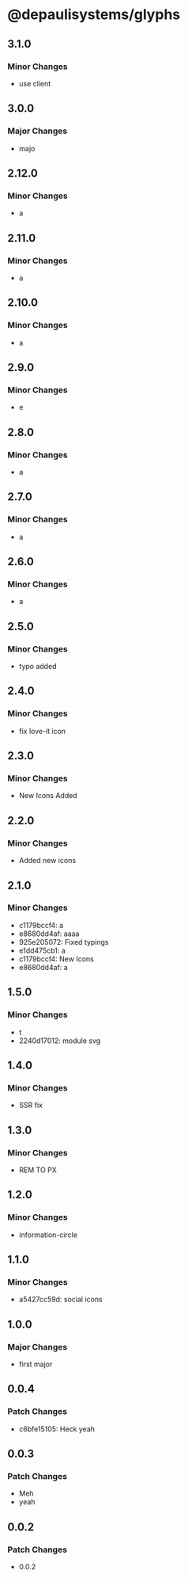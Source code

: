 # @depaulisystems/glyphs

## 3.1.0

### Minor Changes

- use client

## 3.0.0

### Major Changes

- majo

## 2.12.0

### Minor Changes

- a

## 2.11.0

### Minor Changes

- a

## 2.10.0

### Minor Changes

- a

## 2.9.0

### Minor Changes

- e

## 2.8.0

### Minor Changes

- a

## 2.7.0

### Minor Changes

- a

## 2.6.0

### Minor Changes

- a

## 2.5.0

### Minor Changes

- typo added

## 2.4.0

### Minor Changes

- fix love-it icon

## 2.3.0

### Minor Changes

- New Icons Added

## 2.2.0

### Minor Changes

- Added new icons

## 2.1.0

### Minor Changes

- c1179bccf4: a
- e8680dd4af: aaaa
- 925e205072: Fixed typings
- e1dd475cb1: a
- c1179bccf4: New Icons
- e8680dd4af: a

## 1.5.0

### Minor Changes

- t
- 2240d17012: module svg

## 1.4.0

### Minor Changes

- SSR fix

## 1.3.0

### Minor Changes

- REM TO PX

## 1.2.0

### Minor Changes

- information-circle

## 1.1.0

### Minor Changes

- a5427cc59d: social icons

## 1.0.0

### Major Changes

- first major

## 0.0.4

### Patch Changes

- c6bfe15105: Heck yeah

## 0.0.3

### Patch Changes

- Meh
- yeah

## 0.0.2

### Patch Changes

- 0.0.2
